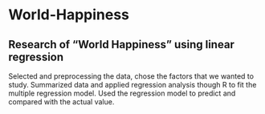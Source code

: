 # World-Happiness
## Research of “World Happiness” using linear regression
Selected and preprocessing the data, chose the factors that we wanted to study.
Summarized data and applied regression analysis though R to fit the multiple regression model.
Used the regression model to predict and compared with the actual value.
